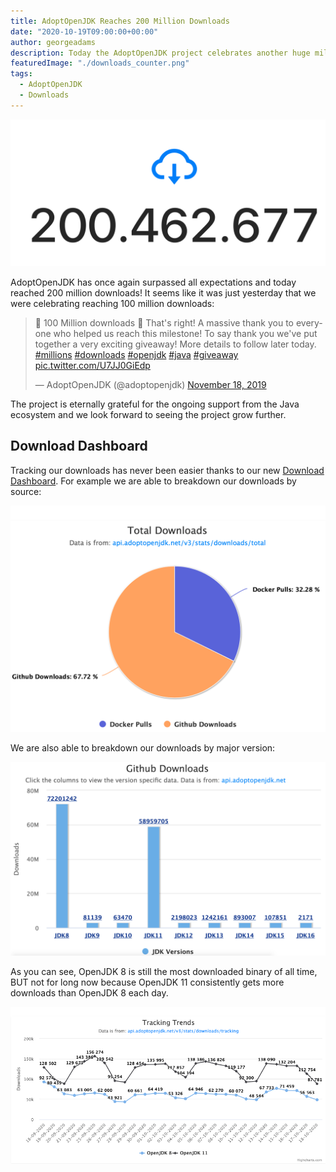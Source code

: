 ```yaml
---
title: AdoptOpenJDK Reaches 200 Million Downloads
date: "2020-10-19T09:00:00+00:00"
author: georgeadams
description: Today the AdoptOpenJDK project celebrates another huge milestone.
featuredImage: "./downloads_counter.png"
tags:
  - AdoptOpenJDK
  - Downloads
---
```


![Download Counter](./downloads_counter.png)

AdoptOpenJDK has once again surpassed all expectations and today reached 200 million downloads! It seems like it was just yesterday that we were celebrating reaching 100 million downloads:

<blockquote class="twitter-tweet"><p lang="en" dir="ltr">🎉 100 Million downloads 🎉 That&#39;s right! A massive thank you to everyone who helped us reach this milestone! To say thank you we&#39;ve put together a very exciting giveaway! More details to follow later today. <a href="https://twitter.com/hashtag/millions?src=hash&amp;ref_src=twsrc%5Etfw">#millions</a> <a href="https://twitter.com/hashtag/downloads?src=hash&amp;ref_src=twsrc%5Etfw">#downloads</a> <a href="https://twitter.com/hashtag/openjdk?src=hash&amp;ref_src=twsrc%5Etfw">#openjdk</a> <a href="https://twitter.com/hashtag/java?src=hash&amp;ref_src=twsrc%5Etfw">#java</a> <a href="https://twitter.com/hashtag/giveaway?src=hash&amp;ref_src=twsrc%5Etfw">#giveaway</a> <a href="https://t.co/U7JJ0GiEdp">pic.twitter.com/U7JJ0GiEdp</a></p>&mdash; AdoptOpenJDK (@adoptopenjdk) <a href="https://twitter.com/adoptopenjdk/status/1196369855374659587?ref_src=twsrc%5Etfw">November 18, 2019</a></blockquote> <script async src="https://platform.twitter.com/widgets.js" charset="utf-8"></script>

The project is eternally grateful for the ongoing support from the Java ecosystem and we look forward to seeing the project grow further.

## Download Dashboard

Tracking our downloads has never been easier thanks to our new [Download Dashboard](https://dash-v2.adoptopenjdk.net/). For example we are able to breakdown our downloads by source:

![Pie chart displaying the distribution of AdoptOpenJDK downloads by source: 2/3 GitHub, 1/3 Docker pulls](./pie_chart.png)

We are also able to breakdown our downloads by major version:

![Bar chart displaying the distribution of AdoptOpenJDK by version](./bar_chart.png)

As you can see, OpenJDK 8 is still the most downloaded binary of all time, BUT not for long now because OpenJDK 11 consistently gets more downloads than OpenJDK 8 each day.

![Download Line Chart](./line_chart.png)
